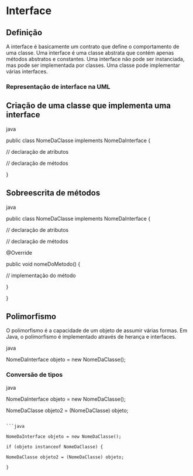 #  Interface

## Definição

A interface é basicamente um contrato que define o comportamento de uma classe. Uma interface é uma classe abstrata que contém apenas métodos abstratos e constantes. Uma interface não pode ser instanciada, mas pode ser implementada por classes. Uma classe pode implementar várias interfaces.

### Representação de interface na UML

## Criação de uma classe que implementa uma interface

java

public class NomeDaClasse implements NomeDaInterface {

// declaração de atributos

// declaração de métodos

}



## Sobreescrita de métodos

java

public class NomeDaClasse implements NomeDaInterface {

// declaração de atributos

// declaração de métodos

@Override

public void nomeDoMetodo() {

// implementação do método

}

}



## Polimorfismo

O polimorfismo é a capacidade de um objeto de assumir várias formas. Em Java, o polimorfismo é implementado através de herança e interfaces.

java

NomeDaInterface objeto = new NomeDaClasse();

### Conversão de tipos

java

NomeDaInterface objeto = new NomeDaClasse();

NomeDaClasse objeto2 = (NomeDaClasse) objeto;

```

```java

NomeDaInterface objeto = new NomeDaClasse();

if (objeto instanceof NomeDaClasse) {

NomeDaClasse objeto2 = (NomeDaClasse) objeto;

}